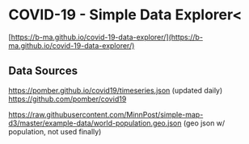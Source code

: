 
# COVID-19 - Simple Data Explorer<

[https://b-ma.github.io/covid-19-data-explorer/](https://b-ma.github.io/covid-19-data-explorer/)

## Data Sources

https://pomber.github.io/covid19/timeseries.json (updated daily)
https://github.com/pomber/covid19 

https://raw.githubusercontent.com/MinnPost/simple-map-d3/master/example-data/world-population.geo.json (geo json w/ population, not used finally)

